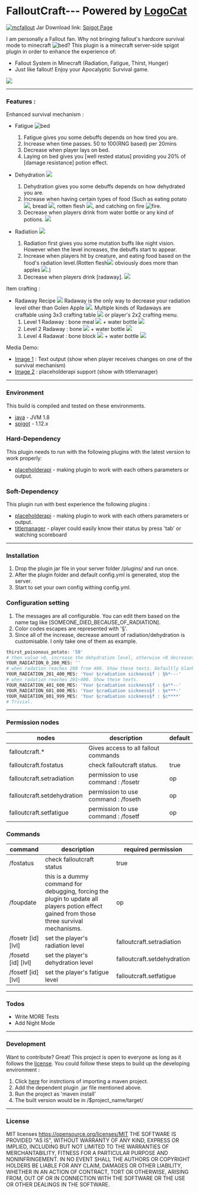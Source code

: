 # FalloutCraft--- Powered by [LogoCat](https://mcuuid.net/?q=logocat) 
[![mcfallout](https://i.imgur.com/o6S7V07.png)](https://mcfallout.net)
Jar Download link: [Spigot Page](https://www.spigotmc.org/resources/falloutcraft.20984/)

I am personally a Fallout fan. Why not bringing fallout's hardcore survival mode to minecraft ![bed](https://www.csie.ntu.edu.tw/~b98902055/items/2-0.png)?
This plugin is a minecraft server-side spigot plugin in order to enhance the experience of:
  - Fallout System in Minecraft (Radiation, Fatigue, Thirst, Hunger)
  - Just like fallout! Enjoy your Apocalyptic Survival game.

![](https://www.spigotmc.org/attachments/plugins-png.118236/)

---------

  ### Features : 
  Enhanced survival mechanism : 
  - Fatigue ![bed](https://www.csie.ntu.edu.tw/~b98902055/items/355-0.png)
    1. Fatigue gives you some debuffs depends on how tired you are.
    2. Increase when time passes. 50 to 100(RNG based) per 20mins
    3. Decrease when player lays on bed.
    4. Laying on bed gives you [well rested status] providing you 20% of [damage resistance] potion effect.
   
  - Dehydration ![](https://www.csie.ntu.edu.tw/~b98902055/items/373-0.png)
    1. Dehydration gives you some debuffs depends on how dehydrated you are.
    2. Increase when having certain types of food (Such as eating potato ![](https://www.csie.ntu.edu.tw/~b98902055/items/392-0.png), bread ![](https://www.csie.ntu.edu.tw/~b98902055/items/297-0.png), rotten flesh ![](https://www.csie.ntu.edu.tw/~b98902055/items/367-0.png), and catching on  fire ![fire](https://www.csie.ntu.edu.tw/~b98902055/items/51-0.png).
    3. Decrease when players drink from water bottle or any kind of potions. ![](https://www.csie.ntu.edu.tw/~b98902055/items/373-0.png)

  - Radiation ![](https://www.csie.ntu.edu.tw/~b98902055/items/437-0.png)
    1. Radiation first gives you some mutation buffs like night vision. However when the level increases, the debuffs start to appear.
    2. Increase when players hit by creature, and eating food based on the food's radiation level.(Rotten flesh![](https://www.csie.ntu.edu.tw/~b98902055/items/367-0.png) obviously does more than apples ![](https://www.csie.ntu.edu.tw/~b98902055/items/260-0.png).)
    3. Decrease when players drink [radaway]. ![](https://www.csie.ntu.edu.tw/~b98902055/items/438-0.png)

Item crafting : 
  - Radaway Recipe ![](https://www.csie.ntu.edu.tw/~b98902055/items/438-0.png)
Radaway is the only way to decrease your radiation level other than Golen Apple ![](https://www.csie.ntu.edu.tw/~b98902055/items/322-1.png). Multiple kinds of Radaways are craftable using 3x3 crafting table ![](https://www.csie.ntu.edu.tw/~b98902055/items/58-0.png) or player's 2x2 crafting menu.  
    1. Level 1 Radaway : bone meal ![](https://www.csie.ntu.edu.tw/~b98902055/items/351-15.png) + water bottle ![](https://www.csie.ntu.edu.tw/~b98902055/items/373-0.png)
    2. Level 2 Radaway : bone ![](https://www.csie.ntu.edu.tw/~b98902055/items/352-0.png) + water bottle ![](https://www.csie.ntu.edu.tw/~b98902055/items/373-0.png)
    3. Level 4 Radawat : bone block ![](https://www.csie.ntu.edu.tw/~b98902055/items/216-0.png) + water bottle ![](https://www.csie.ntu.edu.tw/~b98902055/items/373-0.png)

Media Demo:
  - [Image  1](https://imgur.com/jpM8iBX.png)  : Text output (show when player receives changes on one of the survival mechanism)
  - [Image 2](https://i.imgur.com/5PMMPNr.png) : placeholderapi support (show with titlemanager) 

----
### Environment 
This build is compiled and tested on these environments.
* [java] - JVM 1.8
* [spigot] - 1.12.x

### Hard-Dependency
This plugin needs to run with the following plugins with the latest version to work properly:
* [placeholderapi] - making plugin to work with each others parameters or output.

### Soft-Dependency
This plugin run with best experience the following plugins :
* [placeholderapi] - making plugin to work with each others parameters or output.
* [titlemanager] - player could easily know their status by press 'tab' or watching scoreboard 
----
### Installation
1. Drop the plugin jar file in your server folder /plugins/ and run once.
2. After the plugin folder and default config.yml is generated, stop the server.
3. Start to set your own config withing config.yml.

### Configuration setting
1. The messages are all configurable.  You can edit them based on the name tag like [SOMEONE_DIED_BECAUSE_OF_RADIATION]. 
2. Color codes escapes are represented with '§'.
3. Since all of the increase, decrease amount of radiation/dehydration is customisable. I only take one of them as example. 
```sh
thirst_poisonous_potato: '50'
# then value >0, increase the dehydration level, otherwise <0 decreases.
YOUR_RADIATION_0_200_MES: ''
# when radation reaches 200 from 400. Show these texts. Defaultly blank. 
YOUR_RADIATION_201_400_MES: 'Your §cradiation sickness§f : §b*---'
# when radation reaches 201~400. Show these texts.
YOUR_RADIATION_401_600_MES: 'Your §cradiation sickness§f : §a**--'
YOUR_RADIATION_601_800_MES: 'Your §cradiation sickness§f : §e***-'
YOUR_RADIATION_801_999_MES: 'Your §cradiation sickness§f : §c****'
# Trivial.
```
----
### Permission nodes
| nodes | description |default|
| ------ | ------ | ------ |
| falloutcraft.* | Gives access to all fallout commands |
| falloutcraft.fostatus | check falloutcraft status.| true
| falloutcraft.setradiation | permission to use command : /fosetr |op|
| falloutcraft.setdehydration |  permission to use command : /foseth |op|
| falloutcraft.setfatigue |  permission to use command : /fosetf |op|

### Commands
| command |description| required permission |
| ------ | ------ |---|
| /fostatus | check falloutcraft status | true|
| /foupdate | this is a dummy command for debugging, forcing the plugin to update all players potion effect gained from those three survival mechanisms. | op|
| /fosetr [id] [lvl]|  set the player's radiation level |falloutcraft.setradiation|
| /fosetd [id] [lvl]|  set the player's dehydration level |falloutcraft.setdehydration|
| /fosetf [id] [lvl]|  set the player's fatigue level |falloutcraft.setfatigue|

----
### Todos
 - Write MORE Tests
 - Add Night Mode

----
### Development

Want to contribute? Great!
This project is open to everyone as long as it follows the [license]. You could follow these steps to build up the developing environment : 
1. Click [here](https://stackoverflow.com/questions/2061094/importing-maven-project-into-eclipse) for instrctions of importing a maven project.
2. Add the dependent plugin .jar file mentioned above. 
3. Run the project as 'maven install'
4. The built version would be in /$project_name/target/


----
### License

MIT licenses https://opensource.org/licenses/MIT
THE SOFTWARE IS PROVIDED "AS IS", WITHOUT WARRANTY OF ANY KIND, EXPRESS OR IMPLIED, INCLUDING BUT NOT LIMITED TO THE WARRANTIES OF MERCHANTABILITY, FITNESS FOR A PARTICULAR PURPOSE AND NONINFRINGEMENT. IN NO EVENT SHALL THE AUTHORS OR COPYRIGHT HOLDERS BE LIABLE FOR ANY CLAIM, DAMAGES OR OTHER LIABILITY, WHETHER IN AN ACTION OF CONTRACT, TORT OR OTHERWISE, ARISING FROM, OUT OF OR IN CONNECTION WITH THE SOFTWARE OR THE USE OR OTHER DEALINGS IN THE SOFTWARE.

[//]: # (These are reference links used in the body of this note and get stripped out when the markdown processor does its job. There is no need to format nicely because it shouldn't be seen. Thanks SO - http://stackoverflow.com/questions/4823468/store-comments-in-markdown-syntax)

   [item]: <https://www.csie.ntu.edu.tw/~b98902055/items/>

   [vault]: <https://www.spigotmc.org/resources/vault.41918/>
   [multiverse-core]: <https://www.spigotmc.org/resources/multiverse-core.390/>
   [faction]: <https://www.spigotmc.org/resources/factions.1900/>
   [griefprevention]: <https://www.spigotmc.org/resources/griefprevention.1884/>
   [worldedit]: <https://dev.bukkit.org/projects/worldedit/files/2460562>
   [placeholderapi]: <https://www.spigotmc.org/resources/placeholderapi.6245/>
   [titlemanager]: <https://www.spigotmc.org/resources/titlemanager.1049/>
   [spigot]: <https://spigotmc.org>
   [java]: <https://java.com/zh_TW/>
   [license]: <https://opensource.org/licenses/MIT>

